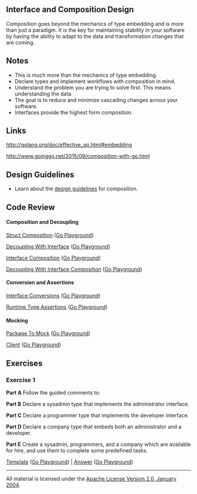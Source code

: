## Interface and Composition Design

Composition goes beyond the mechanics of type embedding and is more than just a paradigm. It is the key for maintaining stability in your software by having the ability to adapt to the data and transformation changes that are coming.

## Notes

* This is much more than the mechanics of type embedding.
* Declare types and implement workflows with composition in mind.
* Understand the problem you are trying to solve first. This means understanding the data.
* The goal is to reduce and minimize cascading changes across your software.
* Interfaces provide the highest form composition.

## Links

http://golang.org/doc/effective_go.html#embedding

http://www.goinggo.net/2015/09/composition-with-go.html

## Design Guidelines

* Learn about the [design guidelines](../../reading/design_guidelines.md) for composition.

## Code Review

#### Composition and Decoupling

[Struct Composition](example1/example1.go) ([Go Playground](https://play.golang.org/p/wipPTC9se1))

[Decoupling With Interface](example2/example2.go) ([Go Playground](https://play.golang.org/p/Kh8JCDxdjY))

[Interface Composition](example3/example3.go) ([Go Playground](https://play.golang.org/p/wUtZ7gxLIL))

[Decoupling With Interface Composition](example4/example4.go) ([Go Playground](https://play.golang.org/p/uB4c33sbfj))

#### Conversion and Assertions

[Interface Conversions](example5/example5.go) ([Go Playground](http://play.golang.org/p/W8_QflbEFz))

[Runtime Type Assertions](example6/example6.go) ([Go Playground](http://play.golang.org/p/2kfVP_SGA4))

#### Mocking

[Package To Mock](example7/pubsub/pubsub.go) ([Go Playground](https://play.golang.org/p/cn0Uww6qmc))

[Client](example7/example7.go) ([Go Playground](https://play.golang.org/p/0NS3SbImQ3))

## Exercises

### Exercise 1

**Part A** Follow the guided comments to:

**Part B** Declare a sysadmin type that implements the administrator interface.

**Part C** Declare a programmer type that implements the developer interface.

**Part D** Declare a company type that embeds both an administrator and a developer.

**Part E** Create a sysadmin, programmers, and a company which are available for hire, and use them to complete some predefined tasks.

[Template](exercises/template1/template1.go) ([Go Playground](http://play.golang.org/p/b8ww3jd2Xs)) | 
[Answer](exercises/exercise1/exercise1.go) ([Go Playground](http://play.golang.org/p/UvFEZQHDu0))
___
All material is licensed under the [Apache License Version 2.0, January 2004](http://www.apache.org/licenses/LICENSE-2.0).